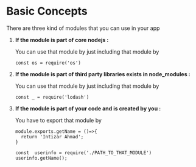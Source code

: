 <h1>Basic Concepts</h1>
<p>There are three kind of modules that you can use in your app</p>
<ol>
<li><strong>If the module is part of core nodejs :</strong> 
<p>You can use that module by just including that module by 

``` 
const os = require('os')
```
</p>
</li>
<li><strong>If the module is part of third party libraries exists in node_modules :</strong> 
<p>You can use that module by just including that module by 

``` 
const _ = require('lodash')
```
</p>
</li>

<li><strong>If the module is part of your code and is created by you :</strong> 
<p>You have to export that module by 



``` 
module.exports.getName = ()=>{
  return 'Intizar Ahmad';
}
```
``` 
const  userinfo = require('./PATH_TO_THAT_MODULE')
userinfo.getName();
```
</p>
</li>
</ol>

